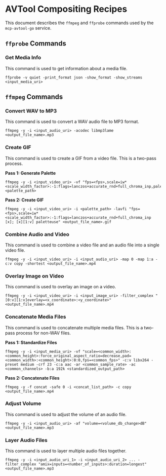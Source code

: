 # AVTool Compositing Recipes

This document describes the `ffmpeg` and `ffprobe` commands used by the `mcp-avtool-go` service.

## `ffprobe` Commands

### Get Media Info

This command is used to get information about a media file.

```
ffprobe -v quiet -print_format json -show_format -show_streams <input_media_uri>
```

## `ffmpeg` Commands

### Convert WAV to MP3

This command is used to convert a WAV audio file to MP3 format.

```
ffmpeg -y -i <input_audio_uri> -acodec libmp3lame <output_file_name>.mp3
```

### Create GIF

This command is used to create a GIF from a video file. This is a two-pass process.

**Pass 1: Generate Palette**

```
ffmpeg -y -i <input_video_uri> -vf "fps=<fps>,scale=iw*<scale_width_factor>:-1:flags=lanczos+accurate_rnd+full_chroma_inp,palettegen" <palette_path>
```

**Pass 2: Create GIF**

```
ffmpeg -y -i <input_video_uri> -i <palette_path> -lavfi "fps=<fps>,scale=iw*<scale_width_factor>:-1:flags=lanczos+accurate_rnd+full_chroma_inp [x]; [x][1:v] paletteuse" <output_file_name>.gif
```

### Combine Audio and Video

This command is used to combine a video file and an audio file into a single video file.

```
ffmpeg -y -i <input_video_uri> -i <input_audio_uri> -map 0 -map 1:a -c:v copy -shortest <output_file_name>.mp4
```

### Overlay Image on Video

This command is used to overlay an image on a video.

```
ffmpeg -y -i <input_video_uri> -i <input_image_uri> -filter_complex "[0:v][1:v]overlay=<x_coordinate>:<y_coordinate>" <output_file_name>.mp4
```

### Concatenate Media Files

This command is used to concatenate multiple media files. This is a two-pass process for non-WAV files.

**Pass 1: Standardize Files**

```
ffmpeg -y -i <input_media_uri> -vf "scale=<common_width>:<common_height>:force_original_aspect_ratio=decrease,pad=<common_width>:<common_height>:0:0,fps=<common_fps>" -c:v libx264 -preset medium -crf 23 -c:a aac -ar <common_sample_rate> -ac <common_channels> -b:a 192k <standardized_output_path>
```

**Pass 2: Concatenate Files**

```
ffmpeg -y -f concat -safe 0 -i <concat_list_path> -c copy <output_file_name>.mp4
```

### Adjust Volume

This command is used to adjust the volume of an audio file.

```
ffmpeg -y -i <input_audio_uri> -af "volume=<volume_db_change>dB" <output_file_name>.mp3
```

### Layer Audio Files

This command is used to layer multiple audio files together.

```
ffmpeg -y -i <input_audio_uri_1> -i <input_audio_uri_2> ... -filter_complex "amix=inputs=<number_of_inputs>:duration=longest" <output_file_name>.mp3
```
